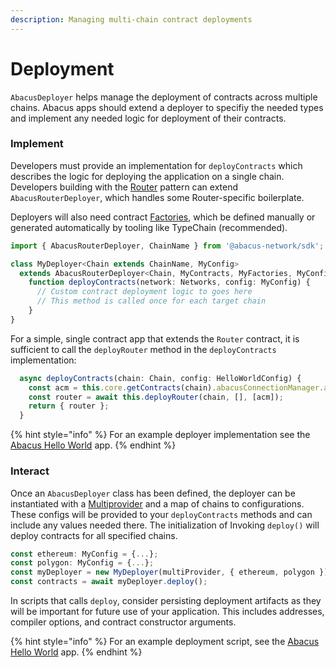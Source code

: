 ```yaml
---
description: Managing multi-chain contract deployments
---
```


# Deployment

`AbacusDeployer` helps manage the deployment of contracts across multiple chains. Abacus apps should extend a deployer to specifiy the needed types and implement any needed logic for deployment of their contracts.&#x20;

### Implement

Developers must provide an implementation for `deployContracts` which describes the logic for deploying the application on a single chain. Developers building with the [Router](../writing-contracts/router.md) pattern can extend `AbacusRouterDeployer`, which handles some Router-specific boilerplate.

Deployers will also need contract [Factories](https://docs.ethers.io/v5/api/contract/contract-factory/), which be defined manually or generated automatically by tooling like TypeChain (recommended).

```typescript
import { AbacusRouterDeployer, ChainName } from '@abacus-network/sdk';

class MyDeployer<Chain extends ChainName, MyConfig>
  extends AbacusRouterDeployer<Chain, MyContracts, MyFactories, MyConfig> { 
    function deployContracts(network: Networks, config: MyConfig) {
      // Custom contract deployment logic to goes here
      // This method is called once for each target chain
    }
}
```

For a simple, single contract app that extends the `Router` contract, it is sufficient to call the `deployRouter` method in the `deployContracts` implementation:

```typescript
  async deployContracts(chain: Chain, config: HelloWorldConfig) {
    const acm = this.core.getContracts(chain).abacusConnectionManager.address;
    const router = await this.deployRouter(chain, [], [acm]);
    return { router };
  }
```

{% hint style="info" %}
For an example deployer implementation see the [Abacus Hello World](https://github.com/abacus-network/abacus-app-template/blob/main/src/deploy/deploy.ts) app.
{% endhint %}

### Interact

Once an `AbacusDeployer` class has been defined, the deployer can be instantiated with a [Multiprovider](multiprovider.md) and a map of chains to configurations. These configs will be provided to your `deployContracts` methods and can include any values needed there. The initialization of Invoking `deploy()` will deploy contracts for all specified chains.&#x20;

```typescript
const ethereum: MyConfig = {...};
const polygon: MyConfig = {...};
const myDeployer = new MyDeployer(multiProvider, { ethereum, polygon });
const contracts = await myDeployer.deploy();
```

In scripts that calls `deploy`, consider persisting deployment artifacts as they will be  important for future use of your application. This includes addresses, compiler options, and contract constructor arguments.

{% hint style="info" %}
For an example deployment script, see the [Abacus Hello World](https://github.com/abacus-network/abacus-app-template/blob/main/src/scripts/deploy.ts) app.
{% endhint %}
